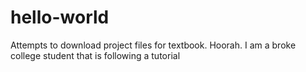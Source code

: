 # hello-world
Attempts to download project files for textbook. Hoorah.
I am a broke college student that is following a tutorial
